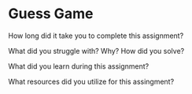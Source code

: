 ﻿<h1>Guess Game</h1>

<p>How long did it take you to complete this assignment?</p>
<p></p>
<p>What did you struggle with? Why? How did you solve?</p>
<p></p>
<p>What did you learn during this assignment?</p>
<p></p>
<p>What resources did you utilize for this assingment?</p>
<p></p>